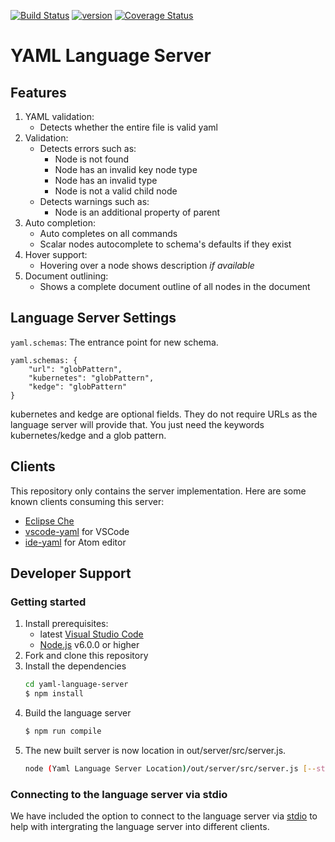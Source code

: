 [![Build Status](https://travis-ci.org/redhat-developer/yaml-language-server.svg?branch=master)](https://travis-ci.org/redhat-developer/yaml-language-server) [![version](https://img.shields.io/npm/v/yaml-language-server.svg)](https://www.npmjs.com/package/yaml-language-server) [![Coverage Status](https://coveralls.io/repos/github/redhat-developer/yaml-language-server/badge.svg?branch=master)](https://coveralls.io/github/redhat-developer/yaml-language-server?branch=master)

# YAML Language Server

## Features

1. YAML validation:
    * Detects whether the entire file is valid yaml
2. Validation:
    * Detects errors such as:
        * Node is not found
        * Node has an invalid key node type
        * Node has an invalid type
        * Node is not a valid child node
    * Detects warnings such as:
        * Node is an additional property of parent
3. Auto completion:
    * Auto completes on all commands
    * Scalar nodes autocomplete to schema's defaults if they exist
4. Hover support:
    * Hovering over a node shows description *if available*
5. Document outlining:
    * Shows a complete document outline of all nodes in the document

## Language Server Settings
`yaml.schemas`: The entrance point for new schema.
```
yaml.schemas: {
    "url": "globPattern",
    "kubernetes": "globPattern",
    "kedge": "globPattern"
}
```
kubernetes and kedge are optional fields. They do not require URLs as the language server will provide that. You just need the keywords kubernetes/kedge and a glob pattern.

## Clients
This repository only contains the server implementation. Here are some known clients consuming this server:

* [Eclipse Che](https://www.eclipse.org/che/)
* [vscode-yaml](https://marketplace.visualstudio.com/items?itemName=redhat.vscode-yaml) for VSCode
* [ide-yaml](https://atom.io/packages/ide-yaml) for Atom editor

## Developer Support

### Getting started
1. Install prerequisites:
   * latest [Visual Studio Code](https://code.visualstudio.com/)
   * [Node.js](https://nodejs.org/) v6.0.0 or higher
2. Fork and clone this repository
3. Install the dependencies
	```bash
    cd yaml-language-server
	$ npm install
	```
4. Build the language server
	```bash
	$ npm run compile
	```
5. The new built server is now location in out/server/src/server.js.
	```bash
	node (Yaml Language Server Location)/out/server/src/server.js [--stdio]
	```

### Connecting to the language server via stdio
We have included the option to connect to the language server via [stdio](https://github.com/redhat-developer/yaml-language-server/blob/681985b5a059c2cb55c8171235b07e1651b6c546/src/server.ts#L46-L51) to help with intergrating the language server into different clients.